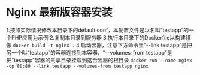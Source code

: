 # Nginx 最新版容器安装

1.按照实际情况修改本目录下的default.conf，本配置文件是以名叫“testapp”的一个PHP应用为示例
2.复制本目录到服务器
3.执行本目录下的Dockerfile以构建镜像
`docker build -t nginx .`
4.启动容器，注意下方命令里“--link testapp”是把另一个叫“testapp”的容器连接到本容器，“--volumes-from testapp”是把“testapp”容器的共享目录挂载到这台容器的根目录
`docker run --name nginx -dp 80:80 --link testapp --volumes-from testapp nginx`